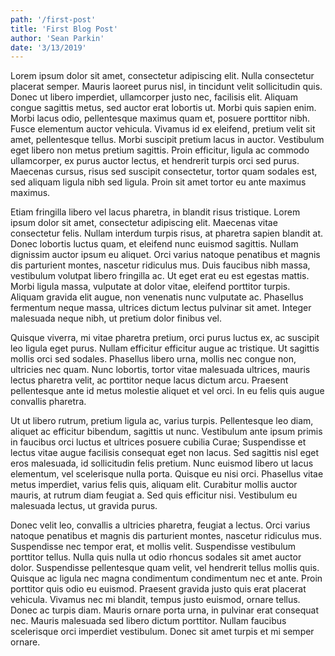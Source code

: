 ```yaml
---
path: '/first-post'
title: 'First Blog Post'
author: 'Sean Parkin'
date: '3/13/2019'
---
```

 
 
Lorem ipsum dolor sit amet, consectetur adipiscing elit. Nulla consectetur placerat semper. Mauris laoreet purus nisl, in tincidunt velit sollicitudin quis. Donec ut libero imperdiet, ullamcorper justo nec, facilisis elit. Aliquam congue sagittis metus, sed auctor erat lobortis ut. Morbi quis sapien enim. Morbi lacus odio, pellentesque maximus quam et, posuere porttitor nibh. Fusce elementum auctor vehicula. Vivamus id ex eleifend, pretium velit sit amet, pellentesque tellus. Morbi suscipit pretium lacus in auctor. Vestibulum eget libero non metus pretium sagittis. Proin efficitur, ligula ac commodo ullamcorper, ex purus auctor lectus, et hendrerit turpis orci sed purus. Maecenas cursus, risus sed suscipit consectetur, tortor quam sodales est, sed aliquam ligula nibh sed ligula. Proin sit amet tortor eu ante maximus maximus.

Etiam fringilla libero vel lacus pharetra, in blandit risus tristique. Lorem ipsum dolor sit amet, consectetur adipiscing elit. Maecenas vitae consectetur felis. Nullam interdum turpis risus, at pharetra sapien blandit at. Donec lobortis luctus quam, et eleifend nunc euismod sagittis. Nullam dignissim auctor ipsum eu aliquet. Orci varius natoque penatibus et magnis dis parturient montes, nascetur ridiculus mus. Duis faucibus nibh massa, vestibulum volutpat libero fringilla ac. Ut eget erat eu est egestas mattis. Morbi ligula massa, vulputate at dolor vitae, eleifend porttitor turpis. Aliquam gravida elit augue, non venenatis nunc vulputate ac. Phasellus fermentum neque massa, ultrices dictum lectus pulvinar sit amet. Integer malesuada neque nibh, ut pretium dolor finibus vel.

Quisque viverra, mi vitae pharetra pretium, orci purus luctus ex, ac suscipit leo ligula eget purus. Nullam efficitur efficitur augue ac tristique. Ut sagittis mollis orci sed sodales. Phasellus libero urna, mollis nec congue non, ultricies nec quam. Nunc lobortis, tortor vitae malesuada ultrices, mauris lectus pharetra velit, ac porttitor neque lacus dictum arcu. Praesent pellentesque ante id metus molestie aliquet et vel orci. In eu felis quis augue convallis pharetra.

Ut ut libero rutrum, pretium ligula ac, varius turpis. Pellentesque leo diam, aliquet ac efficitur bibendum, sagittis ut nunc. Vestibulum ante ipsum primis in faucibus orci luctus et ultrices posuere cubilia Curae; Suspendisse et lectus vitae augue facilisis consequat eget non lacus. Sed sagittis nisl eget eros malesuada, id sollicitudin felis pretium. Nunc euismod libero ut lacus elementum, vel scelerisque nulla porta. Quisque eu nisi orci. Phasellus vitae metus imperdiet, varius felis quis, aliquam elit. Curabitur mollis auctor mauris, at rutrum diam feugiat a. Sed quis efficitur nisi. Vestibulum eu malesuada lectus, ut gravida purus.

Donec velit leo, convallis a ultricies pharetra, feugiat a lectus. Orci varius natoque penatibus et magnis dis parturient montes, nascetur ridiculus mus. Suspendisse nec tempor erat, et mollis velit. Suspendisse vestibulum porttitor tellus. Nulla quis nulla ut odio rhoncus sodales sit amet auctor dolor. Suspendisse pellentesque quam velit, vel hendrerit tellus mollis quis. Quisque ac ligula nec magna condimentum condimentum nec et ante. Proin porttitor quis odio eu euismod. Praesent gravida justo quis erat placerat vehicula. Vivamus nec mi blandit, tempus justo euismod, ornare tellus. Donec ac turpis diam. Mauris ornare porta urna, in pulvinar erat consequat nec. Mauris malesuada sed libero dictum porttitor. Nullam faucibus scelerisque orci imperdiet vestibulum. Donec sit amet turpis et mi semper ornare.
